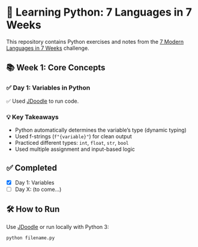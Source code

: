 # 🐍 Learning Python: 7 Languages in 7 Weeks

This repository contains Python exercises and notes from the [7 Modern Languages in 7 Weeks](#) challenge.

## 📚 Week 1: Core Concepts

### ✅ Day 1: Variables in Python
✅ Used [JDoodle](https://www.jdoodle.com/python3-programming-online/) to run code.

### 💡 Key Takeaways
- Python automatically determines the variable’s type (dynamic typing)
- Used f-strings (`f"{variable}"`) for clean output
- Practiced different types: `int`, `float`, `str`, `bool`
- Used multiple assignment and input-based logic

## ✅ Completed
- [x] Day 1: Variables
- [ ] Day X: (to come...)

## 🛠️ How to Run
Use [JDoodle](https://www.jdoodle.com/python3-programming-online/) or run locally with Python 3:

```bash
python filename.py
```
